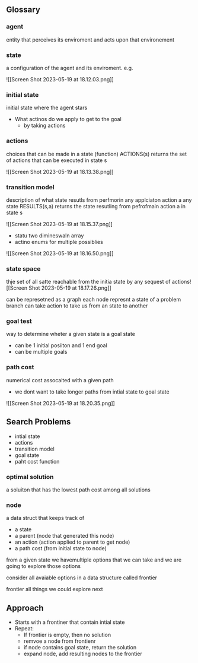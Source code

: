 
## Glossary

### agent
entity that perceives its enviroment and acts upon that environement

### state
a configuration of the agent and its enviroment. e.g.

![[Screen Shot 2023-05-19 at 18.12.03.png]]
### initial state
initial state where the agent stars
* What actinos do we apply to get to the goal
	* by taking actions

### actions
choices that can be made in a state (function)
ACTIONS(s) returns the set of actions that can be executed in state s

![[Screen Shot 2023-05-19 at 18.13.38.png]]

### transition model
description of what state resutls from perfmorin any applciaton action a any 
state
RESULTS(s,a) returns the state resutling from pefrofmain action a in state s

![[Screen Shot 2023-05-19 at 18.15.37.png]]

* statu two dimineswaln array
* actino enums for multiple possiblies

![[Screen Shot 2023-05-19 at 18.16.50.png]]

### state space
thje set of all satte reachable from the initia state by any sequest of actions![[Screen Shot 2023-05-19 at 18.17.26.png]]

can be represetned as a graph
each node represnt a state of a problem
branch can take action to take us from an state to another

### goal test
way to determine wheter a given state is a goal state
* can be 1 initial posiiton and 1 end goal
* can be multiple goals

### path cost
numerical cost assocaited with a given path
* we dont want to take longer paths from intial state to goal state

![[Screen Shot 2023-05-19 at 18.20.35.png]]

## Search Problems

* intial state
* actions
* transition model
* goal state
* paht cost function

### optimal solution
a soluiton that has the lowest path cost among all solutions

### node 
a data struct that keeps track of 
- a state
- a parent (node that generated this node)
- an action (action applied to parent to get node)
- a path cost (from initial state to node)

from a given state we havemultiple options that we can take and we are going to explore those options

consider all avaiable options in a data structure called frontier

frontier
all things we could explore next


## Approach

* Starts with a frontiner that contain intial state
* Repeat:
	* If frontier is empty, then no solution
	* remvoe a node from frontienr
	* if node contains goal state, return the solution
	* expand node, add resulting nodes to the frontier


